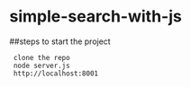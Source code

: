 # simple-search-with-js
##steps to start the project
```
 clone the repo
 node server.js
 http://localhost:8001
```
